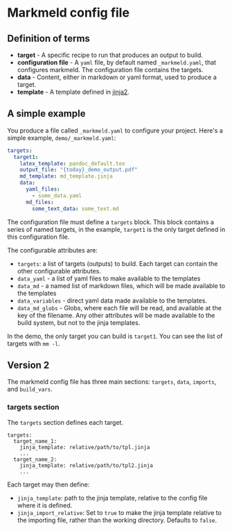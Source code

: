 
# Markmeld config file

## Definition of terms

- **target** - A specific recipe to run that produces an output to build.
- **configuration file** - A `yaml` file, by default named `_markmeld.yaml`, that configures markmeld. The configuration file contains the targets.
- **data** - Content, either in markdown or yaml format, used to produce a target.
- **template** - A template defined in [jinja2](https://palletsprojects.com/p/jinja/).

## A simple example

You produce a file called `_markmeld.yaml` to configure your project. Here's a simple example, `demo/_markmeld.yaml`:

```yaml
targets:
  target1:
    latex_template: pandoc_default.tex
    output_file: "{today}_demo_output.pdf"  
    md_template: md_template.jinja
    data:
      yaml_files:
        - some_data.yaml
      md_files:
        some_text_data: some_text.md
```

The configuration file must define a `targets` block. This block contains a series of named targets, in the example, `target1` is the only target defined in this configuration file.

The configurable attributes are:

- `targets`: a list of targets (outputs) to build. Each target can contain the other configurable attributes.
- `data_yaml` - a list of yaml files to make available to the templates
- `data_md` - a named list of markdown files, which will be made available to the templates
- `data_variables` - direct yaml data made available to the templates.
- `data_md_globs` - Globs, where each file will be read, and available at the key of the filename.
Any other attributes will be made available to the build system, but not to the jinja templates.

In the demo, the only target you can build is `target1`. You can see the list of targets with `mm -l`. 

## Version 2

The markmeld config file has three main sections: `targets`, `data`, `imports`, and `build_vars`.

### targets section

The `targets` section defines each target.

```
targets:
  target_name_1:
  	jinja_template: relative/path/to/tpl.jinja
    ...
  target_name_2:
    jinja_template: relative/path/to/tpl2.jinja
    ...
```

Each target may then define:

- `jinja_template`: path to the jinja template, relative to the config file where it is defined.
- `jinja_import_relative`: Set to `true` to make the jinja template relative to the importing file, rather than the working directory. Defaults to `false`.
